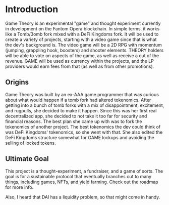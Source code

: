 # Introduction

Game Theory is an experimental "game" and thought experiment currently in development on the Fantom Opera blockchain. In simple terms, it works like a Tomb/3omb fork mixed with a DeFi Kingdoms fork. It will be used to create a variety of projects, starting with a video game since that is what the dev's background is. The video game will be a 2D RPG with momentum (jumping, grappling hook, boosters) and shooter elements. THEORY holders will be able to vote on aspects of the game, as well as receive a cut of the revenue. GAME will be used as currency within the projects, and the LP providers would earn fees from that (as well as from other promotions).

## Origins

Game Theory was built by an ex-AAA game programmer that was curious about what would happen if a tomb fork had altered tokenomics. After getting into a bunch of tomb forks with a mix of disappointment, excitement, and rugpulls, she decided to make it happen. Since this was her first real decentralized app, she decided to not take it too far for security and financial reasons. The best plan she came up with was to fork the tokenomics of another project. The best tokenomics the dev could think of was DeFi Kingdoms' tokenomics, so she went with that.  She also edited the DeFi Kingdoms structure somewhat for GAME lockups and avoiding the selling of locked tokens.

## Ultimate Goal

This project is a thought-experiment, a fundraiser, and a game of sorts. The goal is for a sustainable protocol that eventually branches out to many things, including games, NFTs, and yield farming.  Check out the roadmap for more info.

Also, I heard that DAI has a liquidity problem, so that might come in handy.
